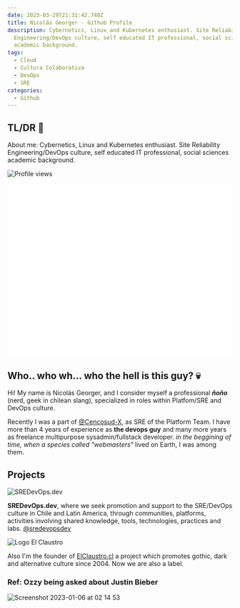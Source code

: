 ```yaml
---
date: 2023-03-29T21:31:42.740Z
title: Nicolás Georger - Github Profile
description: Cybernetics, Linux and Kubernetes enthusiast. Site Reliability
  Engineering/DevOps culture, self educated IT professional, social sciences
  academic background.
tags:
  - Cloud
  - Cultura Colaborativa
  - DevOps
  - SRE
categories:
  - Github
---
```

## TL/DR 💨
About me: Cybernetics, Linux and Kubernetes enthusiast. Site Reliability Engineering/DevOps culture, self educated IT professional, social sciences academic background.

![Profile views](https://gpvc.arturio.dev/ngeorger)

![Metrics](/github-metrics.svg) 

## Who.. who wh... who the hell is this guy? 💀 

Hi! My name is Nicolás Georger, and I consider myself a professional _**ñoño**_ (nerd, geek in chilean slang), specialized in roles within Platfom/SRE and DevOps culture.

Recently I was a part of [@Cencosud-X](https://github.com/Cencosud-X), as SRE of the Platform Team. I have more than 4 years of experience as **the devops guy**  and many more years as freelance multipurpose sysadmin/fullstack developer. _in the beggining of time, when a species called "webmasters"_ lived on Earth,  I was among them.

## Projects

<img width="200" alt="SREDevOps.dev" src="https://sredevops.dev/logo-h.png">

**SREDevOps.dev**, where we seek promotion and support to the SRE/DevOps culture in Chile and Latin America, through communities, platforms, activities involving shared knowledge, tools, technologies, practices and labs. [@sredevopsdev](https://github.com/sredevopsdev)

<img width="200" alt="Logo El Claustro" src="https://elclaustro.cl/images/logo.svg">

Also I'm the founder of [ElClaustro.cl](https://elclaustro.cl) a project which promotes gothic, dark and alternative culture since 2004. Now we are also a label.

### Ref: Ozzy being asked about Justin Bieber 

<img width="200" alt="Screenshot 2023-01-06 at 02 14 53" src="https://user-images.githubusercontent.com/34670018/210952307-eea4029f-938f-4c49-a8c7-e6279b4c2c32.png">
